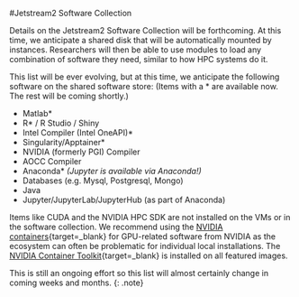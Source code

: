 #Jetstream2 Software Collection

Details on the Jetstream2 Software Collection will be forthcoming. At this time, we anticipate a shared disk that will be automatically mounted by instances. Researchers will then be able to use modules to load any combination of software they need, similar to how HPC systems do it.

This list will be ever evolving, but at this time, we anticipate the following software on the shared software store: (Items with a \* are available now. The rest will be coming shortly.)

* Matlab\*
* R\* / R Studio / Shiny
* Intel Compiler (Intel OneAPI)\*
* Singularity/Apptainer\*
* NVIDIA (formerly PGI) Compiler
* AOCC Compiler
* Anaconda\* *(Jupyter is available via Anaconda!)*
* Databases (e.g. Mysql, Postgresql, Mongo)
* Java
* Jupyter/JupyterLab/JupyterHub (as part of Anaconda)

Items like CUDA and the NVIDIA HPC SDK are not installed on the VMs or in the software collection. We recommend using the [NVIDIA containers](https://catalog.ngc.nvidia.com/containers){target=_blank} for GPU-related software from NVIDIA as the ecosystem can often be problematic for individual local installations. The [NVIDIA Container Toolkit](https://docs.nvidia.com/datacenter/cloud-native/container-toolkit/overview.html){target=_blank} is installed on all featured images.

This is still an ongoing effort so this list will almost certainly change in coming weeks and months.
{: .note}
